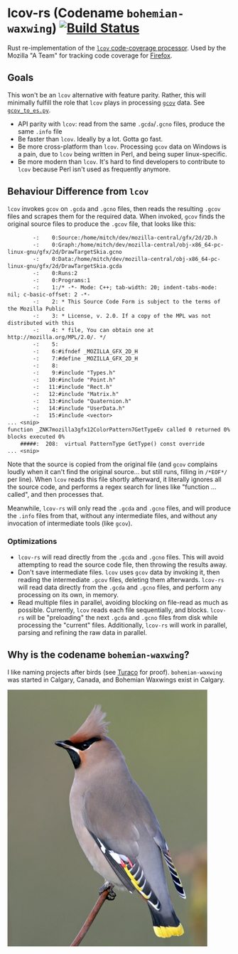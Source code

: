 # lcov-rs (Codename `bohemian-waxwing`) [![Build Status](https://travis-ci.org/mitchhentges/lcov-rs.svg?branch=master)](https://travis-ci.org/mitchhentges/lcov-rs)

Rust re-implementation of the [`lcov` code-coverage processor](http://ltp.sourceforge.net/coverage/lcov.php). Used
by the Mozilla "A Team" for tracking code coverage for [Firefox](https://www.mozilla.org/en-US/firefox/new/).

## Goals

This won't be an `lcov` alternative with feature parity. Rather, this will minimally fulfill the role that `lcov` plays
in processing [`gcov`](https://gcc.gnu.org/onlinedocs/gcc/Gcov.html) data. See
[`gcov_to_es.py`](https://github.com/klahnakoski/ActiveData-ETL/blob/codecoverage/activedata_etl/transforms/gcov_to_es.py).

* API parity with `lcov`: read from the same `.gcda`/`.gcno` files, produce the same `.info` file
* Be faster than `lcov`. Ideally by a lot. Gotta go fast.
* Be more cross-platform than `lcov`. Processing `gcov` data on Windows is a pain, due to `lcov` being written in Perl,
and being super linux-specific.
* Be more modern than `lcov`. It's hard to find developers to contribute to `lcov` because Perl isn't used as frequently
anymore.

## Behaviour Difference from `lcov`

`lcov` invokes `gcov` on `.gcda` and `.gcno` files, then reads the resulting `.gcov` files and scrapes them for the
required data. When invoked, `gcov` finds the original source files to produce the `.gcov` file, that looks like this:

```
        -:    0:Source:/home/mitch/dev/mozilla-central/gfx/2d/2D.h
        -:    0:Graph:/home/mitch/dev/mozilla-central/obj-x86_64-pc-linux-gnu/gfx/2d/DrawTargetSkia.gcno
        -:    0:Data:/home/mitch/dev/mozilla-central/obj-x86_64-pc-linux-gnu/gfx/2d/DrawTargetSkia.gcda
        -:    0:Runs:2
        -:    0:Programs:1
        -:    1:/* -*- Mode: C++; tab-width: 20; indent-tabs-mode: nil; c-basic-offset: 2 -*-
        -:    2: * This Source Code Form is subject to the terms of the Mozilla Public
        -:    3: * License, v. 2.0. If a copy of the MPL was not distributed with this
        -:    4: * file, You can obtain one at http://mozilla.org/MPL/2.0/. */
        -:    5:
        -:    6:#ifndef _MOZILLA_GFX_2D_H
        -:    7:#define _MOZILLA_GFX_2D_H
        -:    8:
        -:    9:#include "Types.h"
        -:   10:#include "Point.h"
        -:   11:#include "Rect.h"
        -:   12:#include "Matrix.h"
        -:   13:#include "Quaternion.h"
        -:   14:#include "UserData.h"
        -:   15:#include <vector>
... <snip>
function _ZNK7mozilla3gfx12ColorPattern7GetTypeEv called 0 returned 0% blocks executed 0%
    #####:  208:  virtual PatternType GetType() const override
... <snip>
```
Note that the source is copied from the original file (and `gcov` complains loudly when it can't find the original
source... but still runs, filling in `/*EOF*/` per line). When `lcov` reads this file shortly afterward, it literally
ignores all the source code, and performs a regex search for lines like "function ... called", and then processes that.

Meanwhile, `lcov-rs` will only read the `.gcda` and `.gcno` files, and will produce the `.info` files from that, without
any intermediate files, and without any invocation of intermediate tools (like `gcov`).

### Optimizations

* `lcov-rs` will read directly from the `.gcda` and `.gcno` files. This will avoid attempting to read the source
code file, then throwing the results away.
* Don't save intermediate files. `lcov` uses `gcov` data by invoking it, then reading the intermediate `.gcov` files,
deleting them afterwards. `lcov-rs` will read data directly from the `.gcda` and `.gcno` files, and perform any
processing on its own, in memory.
* Read multiple files in parallel, avoiding blocking on file-read as much as possible. Currently, `lcov` reads each
file sequentially, and blocks. `lcov-rs` will be "preloading" the next `.gcda` and `.gcno` files from disk while
processing the "current" files. Additionally, `lcov-rs` will work in parallel, parsing and refining the raw data in
parallel.

## Why is the codename `bohemian-waxwing`?

I like naming projects after birds (see [Turaco](https://github.com/mitchhentges/turaco#why-is-this-called-turaco) for
proof). `bohemian-waxwing` was started in Calgary, Canada, and Bohemian Waxwings exist in Calgary.

![bohemian-waxwing](bohemian-waxwing.jpg)
